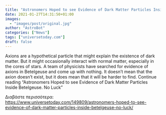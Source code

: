 ```yaml
---
title: "Astronomers Hoped to see Evidence of Dark Matter Particles Inside Betelgeuse. No Luck"
date: 2021-01-27T14:31:50+01:00
images:
  - "images/post/original.jpg"
author: "AstroBot"
categories: ["News"]
tags: ["universetoday.com"]
draft: false
---
```


Axions are a hypothetical particle that might explain the existence of dark matter. But it might occasionally interact with normal matter, especially in the cores of stars. A team of physicists have searched for evidence of axions in Betelgeuse and come up with nothing. It doesn’t mean that the axion doesn’t exist, but it does mean that it will be harder to find. Continue reading “Astronomers Hoped to see Evidence of Dark Matter Particles Inside Betelgeuse. No Luck” 

Διαβάστε περισσότερα: https://www.universetoday.com/149809/astronomers-hoped-to-see-evidence-of-dark-matter-particles-inside-betelgeuse-no-luck/
